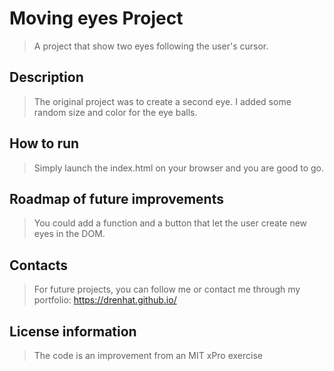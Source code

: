 # Moving eyes Project
> A project that show two eyes following the user's cursor.

## Description
> The original project was to create a second eye. I added some random size and color for the eye balls.

## How to run
> Simply launch the index.html on your browser and you are good to go.

## Roadmap of future improvements
> You could add a function and a button that let the user create new eyes in the DOM.

## Contacts
> For future projects, you can follow me or contact me through my portfolio: https://drenhat.github.io/

## License information
> The code is an improvement from an MIT xPro exercise
